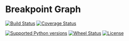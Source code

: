 Breakpoint Graph
================
[![Build Status](https://travis-ci.org/sergey-aganezov-jr/bg.svg?branch=aganezov)](https://travis-ci.org/sergey-aganezov-jr/bg) 
[![Coverage Status](https://coveralls.io/repos/sergey-aganezov-jr/bg/badge.svg?branch=aganezov)](https://coveralls.io/r/sergey-aganezov-jr/bg?branch=aganezov)

[![Supported Python versions](https://pypip.in/py_versions/bg/badge.svg?style=flat)](https://pypi.python.org/pypi/bg/) 
[![Wheel Status](https://pypip.in/wheel/bg/badge.svg?style=flat)](https://pypi.python.org/pypi/bg/)
[![License](https://pypip.in/license/bg/badge.svg?style=flat)](https://pypi.python.org/pypi/bg/)
